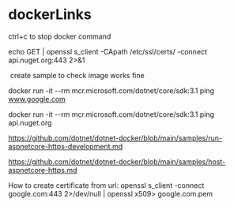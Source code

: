 # dockerLinks
ctrl+c to stop docker command

echo GET | openssl s_client -CApath /etc/ssl/certs/ -connect api.nuget.org:443 2>&1

 create sample to check image works fine

docker run -it --rm mcr.microsoft.com/dotnet/core/sdk:3.1 ping www.google.com

docker run -it --rm mcr.microsoft.com/dotnet/core/sdk:3.1 ping api.nuget.org

https://github.com/dotnet/dotnet-docker/blob/main/samples/run-aspnetcore-https-development.md

https://github.com/dotnet/dotnet-docker/blob/main/samples/host-aspnetcore-https.md

How to create certificate from url: openssl s_client -connect google.com:443 2>/dev/null | openssl x509> google.com.pem
